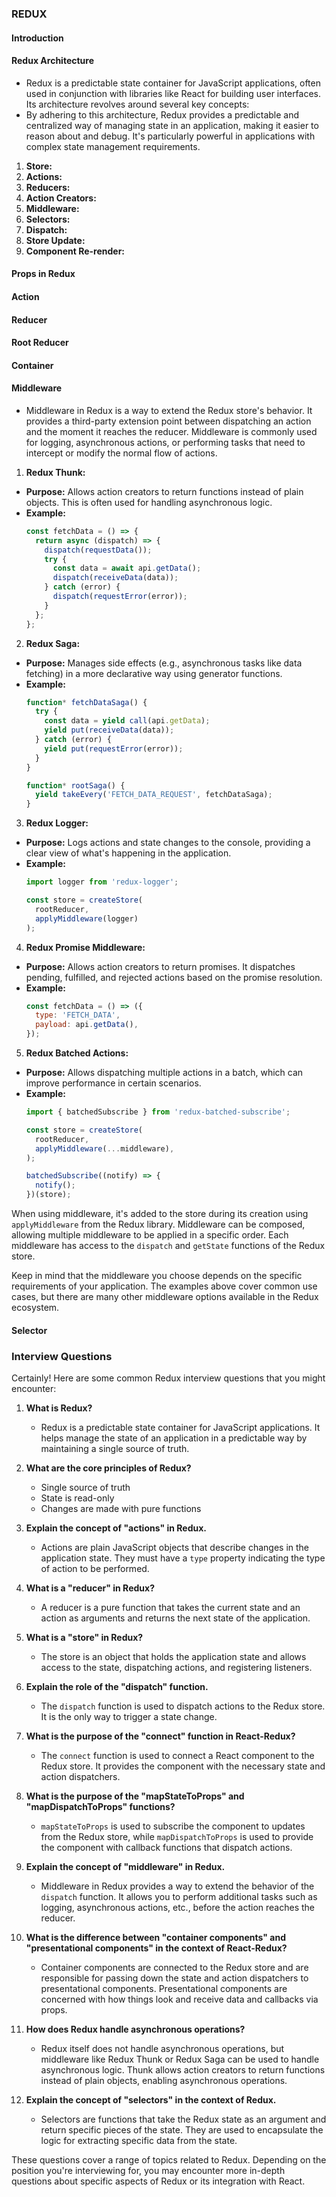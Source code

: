 ### REDUX
#### Introduction
#### Redux Architecture
- Redux is a predictable state container for JavaScript applications, often used in conjunction with libraries like React for building user interfaces. Its architecture revolves around several key concepts:
- By adhering to this architecture, Redux provides a predictable and centralized way of managing state in an application, making it easier to reason about and debug. It's particularly powerful in applications with complex state management requirements.
1. **Store:**
2. **Actions:**
3. **Reducers:**
4. **Action Creators:**
5. **Middleware:**
6. **Selectors:**
2. **Dispatch:**
5. **Store Update:**
6. **Component Re-render:**

#### Props in Redux
#### Action
#### Reducer
#### Root Reducer
#### Container
#### Middleware
- Middleware in Redux is a way to extend the Redux store's behavior. It provides a third-party extension point between dispatching an action and the moment it reaches the reducer. Middleware is commonly used for logging, asynchronous actions, or performing tasks that need to intercept or modify the normal flow of actions.

1. **Redux Thunk:**
- **Purpose:** Allows action creators to return functions instead of plain objects. This is often used for handling asynchronous logic.
- **Example:**
  ```javascript
  const fetchData = () => {
    return async (dispatch) => {
      dispatch(requestData());
      try {
        const data = await api.getData();
        dispatch(receiveData(data));
      } catch (error) {
        dispatch(requestError(error));
      }
    };
  };
  ```

2. **Redux Saga:**
- **Purpose:** Manages side effects (e.g., asynchronous tasks like data fetching) in a more declarative way using generator functions.
- **Example:**
  ```javascript
  function* fetchDataSaga() {
    try {
      const data = yield call(api.getData);
      yield put(receiveData(data));
    } catch (error) {
      yield put(requestError(error));
    }
  }
  
  function* rootSaga() {
    yield takeEvery('FETCH_DATA_REQUEST', fetchDataSaga);
  }
  ```

3. **Redux Logger:**
- **Purpose:** Logs actions and state changes to the console, providing a clear view of what's happening in the application.
- **Example:**
  ```javascript
  import logger from 'redux-logger';
  
  const store = createStore(
    rootReducer,
    applyMiddleware(logger)
  );
  ```

4. **Redux Promise Middleware:**
- **Purpose:** Allows action creators to return promises. It dispatches pending, fulfilled, and rejected actions based on the promise resolution.
- **Example:**
  ```javascript
  const fetchData = () => ({
    type: 'FETCH_DATA',
    payload: api.getData(),
  });
  ```

5. **Redux Batched Actions:**
- **Purpose:** Allows dispatching multiple actions in a batch, which can improve performance in certain scenarios.
- **Example:**
  ```javascript
  import { batchedSubscribe } from 'redux-batched-subscribe';
  
  const store = createStore(
    rootReducer,
    applyMiddleware(...middleware),
  );
  
  batchedSubscribe((notify) => {
    notify();
  })(store);
  ```

When using middleware, it's added to the store during its creation using `applyMiddleware` from the Redux library. Middleware can be composed, allowing multiple middleware to be applied in a specific order. Each middleware has access to the `dispatch` and `getState` functions of the Redux store.

Keep in mind that the middleware you choose depends on the specific requirements of your application. The examples above cover common use cases, but there are many other middleware options available in the Redux ecosystem.
#### Selector

### Interview Questions
Certainly! Here are some common Redux interview questions that you might encounter:

1. **What is Redux?**
   - Redux is a predictable state container for JavaScript applications. It helps manage the state of an application in a predictable way by maintaining a single source of truth.

2. **What are the core principles of Redux?**
   - Single source of truth
   - State is read-only
   - Changes are made with pure functions

3. **Explain the concept of "actions" in Redux.**
   - Actions are plain JavaScript objects that describe changes in the application state. They must have a `type` property indicating the type of action to be performed.

4. **What is a "reducer" in Redux?**
   - A reducer is a pure function that takes the current state and an action as arguments and returns the next state of the application.

5. **What is a "store" in Redux?**
   - The store is an object that holds the application state and allows access to the state, dispatching actions, and registering listeners.

6. **Explain the role of the "dispatch" function.**
   - The `dispatch` function is used to dispatch actions to the Redux store. It is the only way to trigger a state change.

7. **What is the purpose of the "connect" function in React-Redux?**
   - The `connect` function is used to connect a React component to the Redux store. It provides the component with the necessary state and action dispatchers.

8. **What is the purpose of the "mapStateToProps" and "mapDispatchToProps" functions?**
   - `mapStateToProps` is used to subscribe the component to updates from the Redux store, while `mapDispatchToProps` is used to provide the component with callback functions that dispatch actions.

9. **Explain the concept of "middleware" in Redux.**
   - Middleware in Redux provides a way to extend the behavior of the `dispatch` function. It allows you to perform additional tasks such as logging, asynchronous actions, etc., before the action reaches the reducer.

10. **What is the difference between "container components" and "presentational components" in the context of React-Redux?**
    - Container components are connected to the Redux store and are responsible for passing down the state and action dispatchers to presentational components. Presentational components are concerned with how things look and receive data and callbacks via props.

11. **How does Redux handle asynchronous operations?**
    - Redux itself does not handle asynchronous operations, but middleware like Redux Thunk or Redux Saga can be used to handle asynchronous logic. Thunk allows action creators to return functions instead of plain objects, enabling asynchronous operations.

12. **Explain the concept of "selectors" in the context of Redux.**
    - Selectors are functions that take the Redux state as an argument and return specific pieces of the state. They are used to encapsulate the logic for extracting specific data from the state.

These questions cover a range of topics related to Redux. Depending on the position you're interviewing for, you may encounter more in-depth questions about specific aspects of Redux or its integration with React.